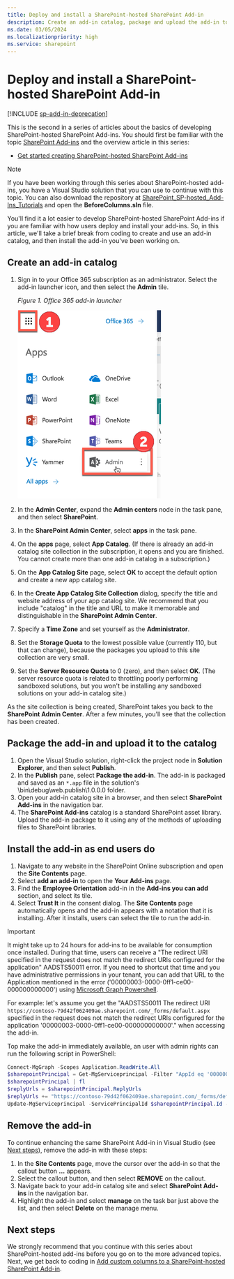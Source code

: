 ```yaml
---
title: Deploy and install a SharePoint-hosted SharePoint Add-in
description: Create an add-in catalog, package and upload the add-in to the catalog, install and remove the add-in.
ms.date: 03/05/2024
ms.localizationpriority: high
ms.service: sharepoint
---
```


# Deploy and install a SharePoint-hosted SharePoint Add-in

[!INCLUDE [sp-add-in-deprecation](../../includes/snippets/sp-add-in-deprecation.md)]

This is the second in a series of articles about the basics of developing SharePoint-hosted SharePoint Add-ins. You should first be familiar with the topic [SharePoint Add-ins](sharepoint-add-ins.md) and the overview article in this series:

-  [Get started creating SharePoint-hosted SharePoint Add-ins](get-started-creating-sharepoint-hosted-sharepoint-add-ins.md)
    
> [!NOTE]
> If you have been working through this series about SharePoint-hosted add-ins, you have a Visual Studio solution that you can use to continue with this topic. You can also download the repository at [SharePoint_SP-hosted_Add-Ins_Tutorials](https://github.com/OfficeDev/SharePoint_SP-hosted_Add-Ins_Tutorials) and open the **BeforeColumns.sln** file.

You'll find it a lot easier to develop SharePoint-hosted SharePoint Add-ins if you are familiar with how users deploy and install your add-ins. So, in this article, we'll take a brief break from coding to create and use an add-in catalog, and then install the add-in you've been working on.

## Create an add-in catalog

1. Sign in to your Office 365 subscription as an administrator. Select the add-in launcher icon, and then select the **Admin** tile.
    
   *Figure 1. Office 365 add-in launcher*

   ![Office 365 App Launcher](../images/ec60797c-d329-4922-a811-70c64598f4d5.PNG)
 
1. In the **Admin Center**, expand the **Admin centers** node in the task pane, and then select **SharePoint**.    
1. In the **SharePoint Admin Center**, select **apps** in the task pane.    
1. On the **apps** page, select **App Catalog**. (If there is already an add-in catalog site collection in the subscription, it opens and you are finished. You cannot create more than one add-in catalog in a subscription.)    
1. On the **App Catalog Site** page, select **OK** to accept the default option and create a new app catalog site.    
1. In the **Create App Catalog Site Collection** dialog, specify the title and website address of your app catalog site. We recommend that you include "catalog" in the title and URL to make it memorable and distinguishable in the **SharePoint Admin Center**.   
1. Specify a **Time Zone** and set yourself as the **Administrator**.   
1. Set the **Storage Quota** to the lowest possible value (currently 110, but that can change), because the packages you upload to this site collection are very small.
1. Set the **Server Resource Quota** to 0 (zero), and then select **OK**. (The server resource quota is related to throttling poorly performing sandboxed solutions, but you won't be installing any sandboxed solutions on your add-in catalog site.) 
 
As the site collection is being created, SharePoint takes you back to the **SharePoint Admin Center**. After a few minutes, you'll see that the collection has been created.

## Package the add-in and upload it to the catalog

1. Open the Visual Studio solution, right-click the project node in **Solution Explorer**, and then select **Publish**.    
1. In the **Publish** pane, select **Package the add-in**. The add-in is packaged and saved as an `*.app` file in the solution's \bin\debug\web.publish\1.0.0.0 folder.  
1. Open your add-in catalog site in a browser, and then select **SharePoint Add-ins** in the navigation bar.
1. The **SharePoint Add-ins** catalog is a standard SharePoint asset library. Upload the add-in package to it using any of the methods of uploading files to SharePoint libraries.

## Install the add-in as end users do

1. Navigate to any website in the SharePoint Online subscription and open the **Site Contents** page.
1. Select **add an add-in** to open the **Your Add-ins** page.
1. Find the **Employee Orientation** add-in in the **Add-ins you can add** section, and select its tile.
1. Select **Trust It** in the consent dialog. The **Site Contents** page automatically opens and the add-in appears with a notation that it is installing. After it installs, users can select the tile to run the add-in.

> [!Important]
> It might take up to 24 hours for add-ins to be available for consumption once installed. During that time, users can receive a "The redirect URI specified in the request does not match the redirect URIs configured for the application" AADSTS50011 error. If you need to shortcut that time and you have administrative permissions in your tenant, you can add that URL to the Application mentioned in the error ('00000003-0000-0ff1-ce00-000000000000') 
using [Microsoft Graph Powershell](/powershell/microsoftgraph/overview).
>
> For example: let's assume you get the "AADSTS50011 The redirect URI `https://contoso-79d42f062409ae.sharepoint.com/_forms/default.aspx` specified in the request does not match the redirect URIs configured for the application '00000003-0000-0ff1-ce00-000000000000'." when accessing the add-in.
> 
> Top make the add-in immediately available, an user with admin rights can run the following script in PowerShell:
>
> ```powershell
> Connect-MgGraph -Scopes Application.ReadWrite.All
> $sharepointPrincipal = Get-MgServiceprincipal -Filter "AppId eq '00000003-0000-0ff1-ce00-000000000000'"
> $sharepointPrincipal | fl
> $replyUrls = $sharepointPrincipal.ReplyUrls
> $replyUrls += "https://contoso-79d42f062409ae.sharepoint.com/_forms/default.aspx"
> Update-MgServiceprincipal -ServicePrincipalId $sharepointPrincipal.Id -ReplyUrls $replyUrls
> ```

## Remove the add-in

To continue enhancing the same SharePoint Add-in in Visual Studio (see [Next steps](#Nextsteps)), remove the add-in with these steps:

1. In the **Site Contents** page, move the cursor over the add-in so that the callout button **...** appears.
1. Select the callout button, and then select **REMOVE** on the callout.
1. Navigate back to your add-in catalog site and select **SharePoint Add-ins** in the navigation bar.
1. Highlight the add-in and select **manage** on the task bar just above the list, and then select **Delete** on the manage menu.

## Next steps
<a name="Nextsteps"></a>

We strongly recommend that you continue with this series about SharePoint-hosted add-ins before you go on to the more advanced topics. Next, we get back to coding in [Add custom columns to a SharePoint-hosted SharePoint Add-in](add-custom-columns-to-a-sharepoint-hosted-sharepoint-add-in.md).
 

 

